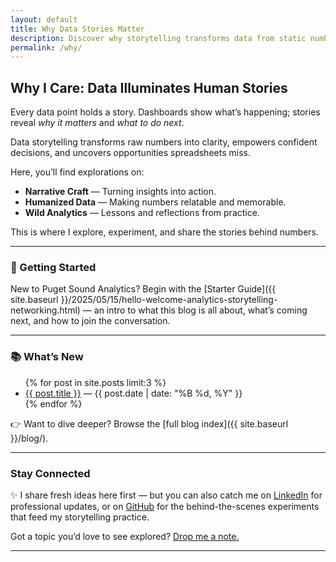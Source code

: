 ```yaml
---
layout: default
title: Why Data Stories Matter
description: Discover why storytelling transforms data from static numbers into narratives that drive clarity and confident decisions.
permalink: /why/
---
```


## Why I Care: Data Illuminates Human Stories

Every data point holds a story. Dashboards show what’s happening; stories reveal *why it matters* and *what to do next*.  

Data storytelling transforms raw numbers into clarity, empowers confident decisions, and uncovers opportunities spreadsheets miss.  

Here, you’ll find explorations on:  
- **Narrative Craft** — Turning insights into action.  
- **Humanized Data** — Making numbers relatable and memorable.  
- **Wild Analytics** — Lessons and reflections from practice.  

This is where I explore, experiment, and share the stories behind numbers.

---

### 📌 Getting Started  
New to Puget Sound Analytics? Begin with the [Starter Guide]({{ site.baseurl }}/2025/05/15/hello-welcome-analytics-storytelling-networking.html) — an intro to what this blog is all about, what’s coming next, and how to join the conversation.  

---

### 📚 What’s New
<ul>
  {% for post in site.posts limit:3 %}
    <li><a href="{{ post.url }}">{{ post.title }}</a> — {{ post.date | date: "%B %d, %Y" }}</li>
  {% endfor %}
</ul>

👉 Want to dive deeper? Browse the [full blog index]({{ site.baseurl }}/blog/).  

---

### Stay Connected  

✨ I share fresh ideas here first — but you can also catch me on [LinkedIn](https://www.linkedin.com/in/jennchin/) for professional updates, or on [GitHub](https://github.com/SheHasMoxie) for the behind-the-scenes experiments that feed my storytelling practice.  

Got a topic you’d love to see explored? [Drop me a note.](mailto:jchin+blogideas@pugetsoundanalytics.com)  

---
